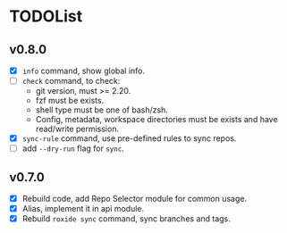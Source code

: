 # TODOList

## v0.8.0

- [x] `info` command, show global info.
- [ ] `check` command, to check:
  - git version, must >= 2.20.
  - fzf must be exists.
  - shell type must be one of bash/zsh.
  - Config, metadata, workspace directories must be exists and have read/write permission.
- [x] `sync-rule` command, use pre-defined rules to sync repos.
- [ ] add `--dry-run` flag for `sync`.

## v0.7.0

- [x] Rebuild code, add Repo Selector module for common usage.
- [x] Alias, implement it in api module.
- [x] Rebuild `roxide sync` command, sync branches and tags.
